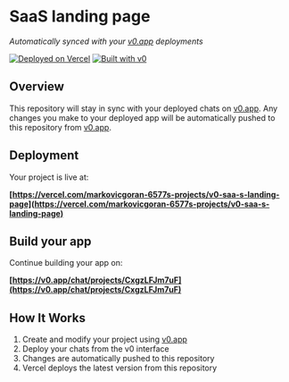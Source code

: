 # SaaS landing page

*Automatically synced with your [v0.app](https://v0.app) deployments*

[![Deployed on Vercel](https://img.shields.io/badge/Deployed%20on-Vercel-black?style=for-the-badge&logo=vercel)](https://vercel.com/markovicgoran-6577s-projects/v0-saa-s-landing-page)
[![Built with v0](https://img.shields.io/badge/Built%20with-v0.app-black?style=for-the-badge)](https://v0.app/chat/projects/CxgzLFJm7uF)

## Overview

This repository will stay in sync with your deployed chats on [v0.app](https://v0.app).
Any changes you make to your deployed app will be automatically pushed to this repository from [v0.app](https://v0.app).

## Deployment

Your project is live at:

**[https://vercel.com/markovicgoran-6577s-projects/v0-saa-s-landing-page](https://vercel.com/markovicgoran-6577s-projects/v0-saa-s-landing-page)**

## Build your app

Continue building your app on:

**[https://v0.app/chat/projects/CxgzLFJm7uF](https://v0.app/chat/projects/CxgzLFJm7uF)**

## How It Works

1. Create and modify your project using [v0.app](https://v0.app)
2. Deploy your chats from the v0 interface
3. Changes are automatically pushed to this repository
4. Vercel deploys the latest version from this repository
